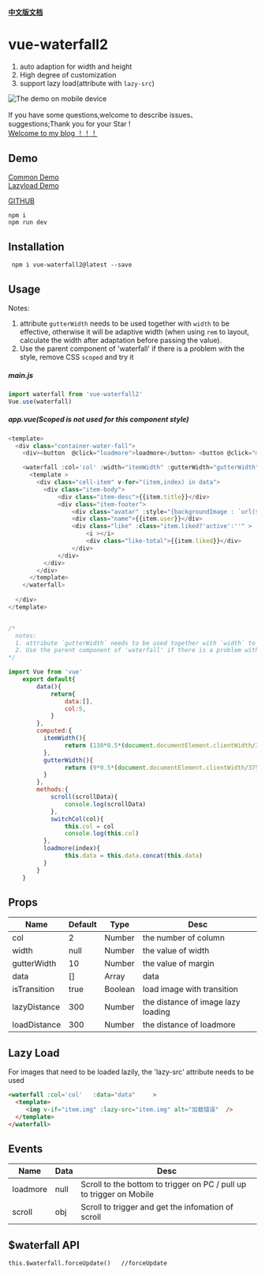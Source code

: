 


#### [中文版文档](https://github.com/AwesomeDevin/vue-waterfall2/blob/master/CHINESE-README.md)
# vue-waterfall2 
 1. auto adaption for width and height
 2. High degree of customization
 3. support lazy load(attribute with `lazy-src`)

![The demo on mobile device](https://raw.githubusercontent.com/AwesomeDevin/vue-waterfall2/master/src/assets/gifhome_240x514_17s.gif)


If you have some questions,welcome to describe issues、suggestions;Thank you for your Star !   
[Welcome to my blog  ！！！](https://github.com/AwesomeDevin/blog)


## Demo
[Common Demo](http://47.105.188.15:3001/)  
[Lazyload Demo](http://47.105.188.15:3001/#/list)  





[GITHUB](https://github.com/Rise-Devin/vue-waterfall2)
```
npm i 
npm run dev
```

## Installation
```
 npm i vue-waterfall2@latest --save
```

## Usage
Notes:
  1. attribute `gutterWidth` needs to be used together with `width` to be effective, otherwise it will be adaptive width (when using `rem` to layout, calculate the width after adaptation before passing the value).
  2. Use the parent component of 'waterfall' if there is a problem with the style, remove CSS `scoped` and try it
##### main.js
```javascript
import waterfall from 'vue-waterfall2'
Vue.use(waterfall)
```
##### app.vue(Scoped is not used for this component style)
```javascript
<template>
  <div class="container-water-fall">
    <div><button  @click="loadmore">loadmore</button> <button @click="mix">mix</button> <button @click="switchCol('5')">5列</button> <button @click="switchCol('8')">8列</button> <button @click="switchCol('10')">10列</button> </div>

    <waterfall :col='col' :width="itemWidth" :gutterWidth="gutterWidth"  :data="data"  @loadmore="loadmore"  @scroll="scroll"  >
      <template >
        <div class="cell-item" v-for="(item,index) in data">
          <div class="item-body">
              <div class="item-desc">{{item.title}}</div>
              <div class="item-footer">
                  <div class="avatar" :style="{backgroundImage : `url(${item.avatar})` }"></div>
                  <div class="name">{{item.user}}</div>
                  <div class="like" :class="item.liked?'active':''" >
                      <i ></i>
                      <div class="like-total">{{item.liked}}</div>  
                  </div>
              </div>
          </div>
        </div>
      </template>
    </waterfall>
    
  </div>
</template>


/*
  notes:
  1. attribute `gutterWidth` needs to be used together with `width` to be effective, otherwise it will be adaptive width (when using `rem` to layout, calculate the width after adaptation before passing the value).
  2. Use the parent component of 'waterfall' if there is a problem with the style, remove CSS 'scoped' and try it
*/

import Vue from 'vue'
	export default{
	    data(){
	        return{
	            data:[],
	            col:5,
	        }
	    },
	    computed:{
	      itemWidth(){  
	            return (138*0.5*(document.documentElement.clientWidth/375))  #rem to layout, Calculate the value of width 
	      },
	      gutterWidth(){
	            return (9*0.5*(document.documentElement.clientWidth/375)) #rem to layout, Calculate the value of margin 
	      }
	    },
	    methods:{
            scroll(scrollData){
                console.log(scrollData)
            },
	        switchCol(col){
	            this.col = col
	            console.log(this.col)
	      },
	      loadmore(index){
	            this.data = this.data.concat(this.data)
	      }
	    }
	}
```
## <waterfall> Props
Name | Default | Type | Desc
-------- | -------- | -------- | --------
col | 2  | Number |  the number of column
width | null | Number | the value of width 
gutterWidth | 10 | Number | the value of margin
data | [] | Array | data
isTransition | true | Boolean | load image with transition
lazyDistance | 300 | Number | the distance of image lazy loading
loadDistance | 300 | Number | the distance of loadmore
  
## Lazy Load
For images that need to be loaded lazily, the 'lazy-src' attribute needs to be used
```html
<waterfall :col='col'   :data="data"     >
  <template>
     <img v-if="item.img" :lazy-src="item.img" alt="加载错误"  />
  </template>
</waterfall>
```

## <waterfall> Events
Name | Data |   Desc
-------- | --- | -------- 
loadmore | null | Scroll to the bottom to trigger on PC /  pull up to trigger on Mobile  
scroll | obj | Scroll to trigger and get the infomation of scroll
  
## $waterfall API
```
this.$waterfall.forceUpdate()   //forceUpdate
```
